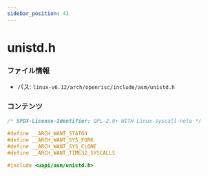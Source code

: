 ```yaml
---
sidebar_position: 41
---
```

# unistd.h

### ファイル情報

- パス: `linux-v6.12/arch/openrisc/include/asm/unistd.h`

### コンテンツ

```h
/* SPDX-License-Identifier: GPL-2.0+ WITH Linux-syscall-note */

#define __ARCH_WANT_STAT64
#define __ARCH_WANT_SYS_FORK
#define __ARCH_WANT_SYS_CLONE
#define __ARCH_WANT_TIME32_SYSCALLS

#include <uapi/asm/unistd.h>

```
